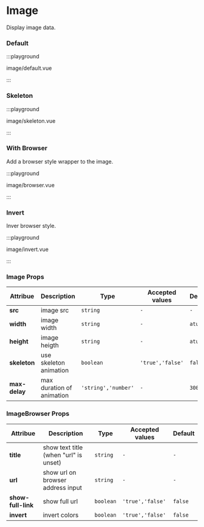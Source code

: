 # Image

Display image data.

### Default

:::playground

image/default.vue

:::

### Skeleton

:::playground

image/skeleton.vue

:::

### With Browser

Add a browser style wrapper to the image.

:::playground

image/browser.vue

:::

### Invert

Inver browser style.

:::playground

image/invert.vue

:::

### Image Props

| Attribue      | Description               | Type                | Accepted values  | Default |
| ------------- | ------------------------- | ------------------- | ---------------- | ------- |
| **src**       | image src                 | `string`            | `-`              | `-`     |
| **width**     | image width               | `string`            | `-`              | `atuo`  |
| **height**    | image heigth              | `string`            | `-`              | `atuo`  |
| **skeleton**  | use skeleton animation    | `boolean`           | `'true','false'` | `false` |
| **max-delay** | max duration of animation | `'string','number'` | `-`              | `3000`  |

### ImageBrowser Props

| Attribue           | Description                           | Type      | Accepted values  | Default |
| ------------------ | ------------------------------------- | --------- | ---------------- | ------- |
| **title**          | show text title (when "url" is unset) | `string`  | `-`              | `-`     |
| **url**            | show url on browser address input     | `string`  | `-`              | `-`     |
| **show-full-link** | show full url                         | `boolean` | `'true','false'` | `false` |
| **invert**         | invert colors                         | `boolean` | `'true','false'` | `false` |
